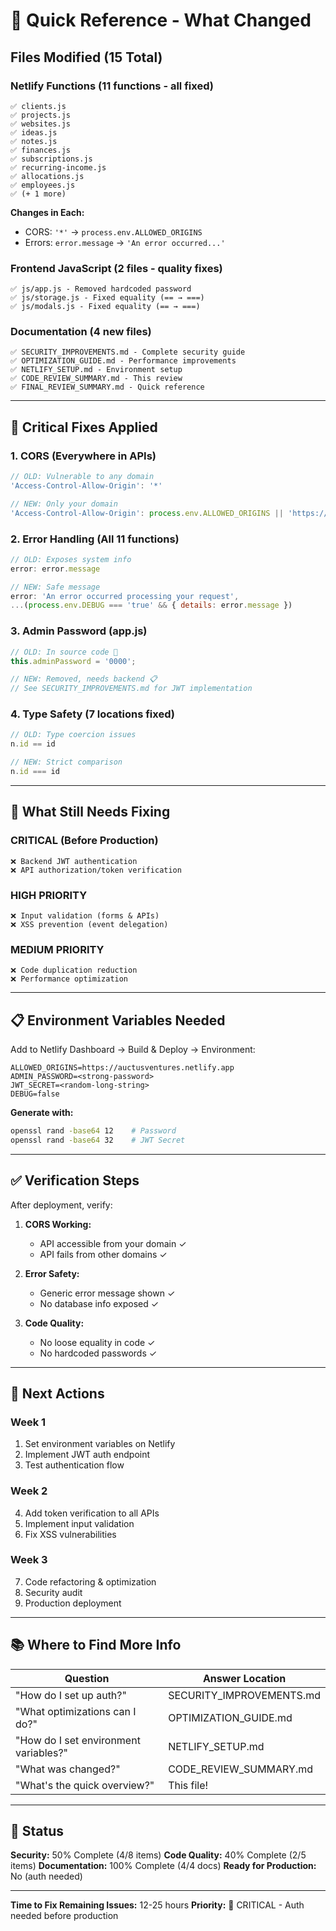 # 🚀 Quick Reference - What Changed

## Files Modified (15 Total)

### Netlify Functions (11 functions - all fixed)
```
✅ clients.js
✅ projects.js
✅ websites.js
✅ ideas.js
✅ notes.js
✅ finances.js
✅ subscriptions.js
✅ recurring-income.js
✅ allocations.js
✅ employees.js
✅ (+ 1 more)
```

**Changes in Each:**
- CORS: `'*'` → `process.env.ALLOWED_ORIGINS`
- Errors: `error.message` → `'An error occurred...'`

### Frontend JavaScript (2 files - quality fixes)
```
✅ js/app.js - Removed hardcoded password
✅ js/storage.js - Fixed equality (== → ===)
✅ js/modals.js - Fixed equality (== → ===)
```

### Documentation (4 new files)
```
✅ SECURITY_IMPROVEMENTS.md - Complete security guide
✅ OPTIMIZATION_GUIDE.md - Performance improvements
✅ NETLIFY_SETUP.md - Environment setup
✅ CODE_REVIEW_SUMMARY.md - This review
✅ FINAL_REVIEW_SUMMARY.md - Quick reference
```

---

## 🎯 Critical Fixes Applied

### 1. CORS (Everywhere in APIs)
```javascript
// OLD: Vulnerable to any domain
'Access-Control-Allow-Origin': '*'

// NEW: Only your domain
'Access-Control-Allow-Origin': process.env.ALLOWED_ORIGINS || 'https://auctusventures.netlify.app'
```

### 2. Error Handling (All 11 functions)
```javascript
// OLD: Exposes system info
error: error.message

// NEW: Safe message
error: 'An error occurred processing your request',
...(process.env.DEBUG === 'true' && { details: error.message })
```

### 3. Admin Password (app.js)
```javascript
// OLD: In source code 🚨
this.adminPassword = '0000';

// NEW: Removed, needs backend 📋
// See SECURITY_IMPROVEMENTS.md for JWT implementation
```

### 4. Type Safety (7 locations fixed)
```javascript
// OLD: Type coercion issues
n.id == id

// NEW: Strict comparison
n.id === id
```

---

## 🔧 What Still Needs Fixing

### CRITICAL (Before Production)
```
❌ Backend JWT authentication
❌ API authorization/token verification
```

### HIGH PRIORITY
```
❌ Input validation (forms & APIs)
❌ XSS prevention (event delegation)
```

### MEDIUM PRIORITY
```
❌ Code duplication reduction
❌ Performance optimization
```

---

## 📋 Environment Variables Needed

Add to Netlify Dashboard → Build & Deploy → Environment:

```
ALLOWED_ORIGINS=https://auctusventures.netlify.app
ADMIN_PASSWORD=<strong-password>
JWT_SECRET=<random-long-string>
DEBUG=false
```

**Generate with:**
```bash
openssl rand -base64 12    # Password
openssl rand -base64 32    # JWT Secret
```

---

## ✅ Verification Steps

After deployment, verify:

1. **CORS Working:**
   - API accessible from your domain ✓
   - API fails from other domains ✓

2. **Error Safety:**
   - Generic error message shown ✓
   - No database info exposed ✓

3. **Code Quality:**
   - No loose equality in code ✓
   - No hardcoded passwords ✓

---

## 🚀 Next Actions

### Week 1
1. Set environment variables on Netlify
2. Implement JWT auth endpoint
3. Test authentication flow

### Week 2
4. Add token verification to all APIs
5. Implement input validation
6. Fix XSS vulnerabilities

### Week 3
7. Code refactoring & optimization
8. Security audit
9. Production deployment

---

## 📚 Where to Find More Info

| Question | Answer Location |
|----------|-----------------|
| "How do I set up auth?" | SECURITY_IMPROVEMENTS.md |
| "What optimizations can I do?" | OPTIMIZATION_GUIDE.md |
| "How do I set environment variables?" | NETLIFY_SETUP.md |
| "What was changed?" | CODE_REVIEW_SUMMARY.md |
| "What's the quick overview?" | This file! |

---

## 🎯 Status

**Security:** 50% Complete (4/8 items)
**Code Quality:** 40% Complete (2/5 items)
**Documentation:** 100% Complete (4/4 docs)
**Ready for Production:** No (auth needed)

---

**Time to Fix Remaining Issues:** 12-25 hours
**Priority:** 🔴 CRITICAL - Auth needed before production
